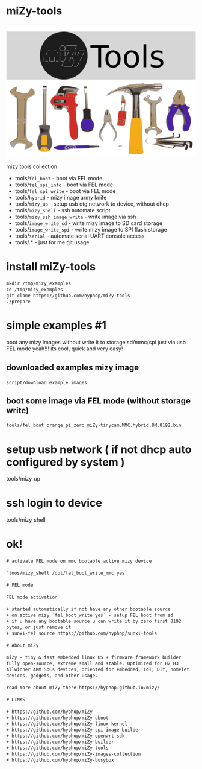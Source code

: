 # miZy-tools

![miZy - tools](pics/mizy_tools.gif)

mizy tools collection

+ tools/`fel_boot`	- boot via FEL mode 
+ tools/`fel_spi_info`	- boot via FEL mode 
+ tools/`fel_spi_write`	- boot via FEL mode 
+ tools/`hybrid`	- mizy image army knife 
+ tools/`mizy_up`	- setup usb otg network to device, without dhcp
+ tools/`mizy_shell`	- ssh automate script
+ tools/`mizy_ssh_image_write`	- write image via ssh
+ tools/`image_write_sd`	- write mizy image to SD card storage
+ tools/`image_write_spi`	- write mizy image to SPI flash storage
+ tools/`serial`	- automate serial UART console access
+ tools/.*		- just for me git usage

# install miZy-tools

```
mkdir /tmp/mizy_examples
cd /tmp/mizy_examples
git clone https://github.com/hyphop/miZy-tools
./prepare
```
# simple examples #1

boot any mizy images without write it to storage sd/mmc/spi just via usb FEL mode
yeah!!! its cool, quick and very easy!

## downloaded examples mizy image

`script/download_example_images`

## boot some image via FEL mode (without storage write)

`tools/fel_boot orange_pi_zero_miZy-tinycam.MMC.hybrid.8M.8192.bin`

# setup usb network ( if not dhcp auto configured by system )

tools/mizy_up

# ssh login to device

tools/mizy_shell

# ok!

```
# activate FEL mode on mmc bootable active mizy device

`toos/mizy_shell /opt/fel_boot_write_mmc yes`

# FEL mode

FEL mode activation

+ started automatically if not have any other bootable source
+ on active mizy `fel_boot_write yes` - setup FEL boot from sd
+ if u have any bootable source u can write it by zero first 8192 bytes, or just remove it
+ sunxi-fel source https://github.com/hyphop/sunxi-tools

# About miZy

miZy - tiny & fast embedded linux OS + firmware framework builder fully open-source, extreme small and stable. Optimized for H2 H3 Allwinner ARM SoCs devices, oriented for embedded, IoT, DIY, homelet devices, gadgets, and other usage.

read more about miZy there https://hyphop.github.io/mizy/

# LINKS

+ https://github.com/hyphop/miZy
+ https://github.com/hyphop/miZy-uboot
+ https://github.com/hyphop/miZy-linux-kernel
+ https://github.com/hyphop/miZy-spi-image-builder
+ https://github.com/hyphop/miZy-openwrt-sdk
+ https://github.com/hyphop/miZy-builder
+ https://github.com/hyphop/miZy-tools
+ https://github.com/hyphop/miZy-images-collection
+ https://github.com/hyphop/miZy-busybox

